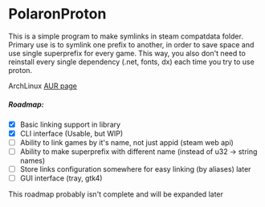 # PolaronProton
This is a simple program to make symlinks in steam compatdata folder.
Primary use is to symlink one prefix to another, in order to save space and use single superprefix for every game.
This way, you also don't need to reinstall every single dependency (.net, fonts, dx) each time you try to use proton.

ArchLinux [AUR page](https://aur.archlinux.org/packages/polaronproton-git/)

##### Roadmap:

 - [x] Basic linking support in library
 - [x] CLI interface (Usable, but WIP)
 - [ ] Ability to link games by it's name, not just appid (steam web api)
 - [ ] Ability to make superprefix with different name (instead of u32 -> string names)
 - [ ] Store links configuration somewhere for easy linking (by aliases) later
 - [ ] GUI interface (tray, gtk4)

 This roadmap probably isn't complete and will be expanded later
